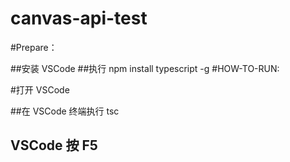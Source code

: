 # canvas-api-test

#Prepare：

##安装 VSCode
##执行 npm install typescript -g
#HOW-TO-RUN:

#打开 VSCode

##在 VSCode 终端执行 tsc
## VSCode 按 F5